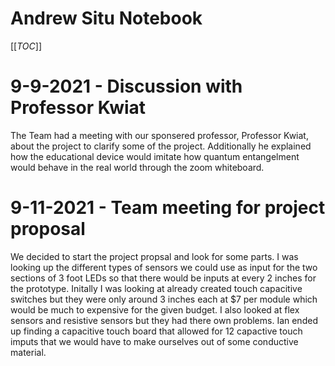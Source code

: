 # Andrew Situ Notebook

[[_TOC_]]

# 9-9-2021 - Discussion with Professor Kwiat

The Team had a meeting with our sponsered professor, Professor Kwiat, about the project to clarify some of the project. Additionally he explained how the educational device would imitate how quantum entangelment would behave in the real world through the zoom whiteboard.

# 9-11-2021 - Team meeting for project proposal

We decided to start the project propsal and look for some parts. I was looking up the different types of sensors we could use as input for the two sections of 3 foot LEDs so that there would be inputs at every 2 inches for the prototype. Initally I was looking at already created touch capacitive switches but they were only around 3 inches each at $7 per module which would be much to expensive for the given budget. I also looked at flex sensors and resistive sensors but they had there own problems. Ian ended up finding a capacitive touch board that allowed for 12 capactive touch imputs that we would have to make ourselves out of some conductive material. 
